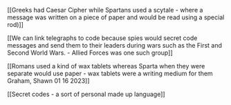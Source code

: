[[Greeks had Caesar Cipher while Spartans used a scytale - where a message was written on a piece of paper and would be read using a special rod)]]

[[We can link telegraphs to code because spies would secret code messages and send them to their leaders during wars such as the First and Second World Wars. - Allied Forces was one such group]]

[[Romans used a kind of wax tablets whereas Sparta when they were separate would use paper - wax tablets were a writing medium for them Graham, Shawn 01 16 2023]]

[[Secret codes - a sort of personal made up language]]